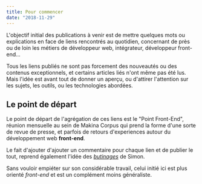 ```yaml
---
title: Pour commencer
date: "2018-11-29"
---
```


L'objectif initial des publications à venir est de mettre quelques mots
ou explications en face de liens rencontrés au quotidien, concernant de
près ou de loin les métiers de développeur web, intégrateur, développeur
front-end…

Tous les liens publiés ne sont pas forcement des nouveautés ou des
contenus exceptionnels, et certains articles liés n'ont même pas été
lus. Mais l'idée est avant tout de donner un aperçu, ou d'attirer
l'attention sur les sujets, les outils, ou les technologies abordées.

## Le point de départ

Le point de départ de l'agrégation de ces liens est le "Point
Front-End", réunion mensuelle au sein de Makina Corpus qui prend la
forme d'une sorte de revue de presse, et parfois de retours
d'experiences autour du développement web **front-end**.

Le fait d'ajouter d'ajouter un commentaire pour chaque lien et de
publier le tout, reprend également l'idée des *[butinages][]* de Simon.

Sans vouloir empiéter sur son considérable travail, celui initié ici est
plus orienté *front-end* et est un complément moins généraliste.

[butinages]: https://www.qwant.com/?q=Butinage%20site%3Amakina-corpus.com
